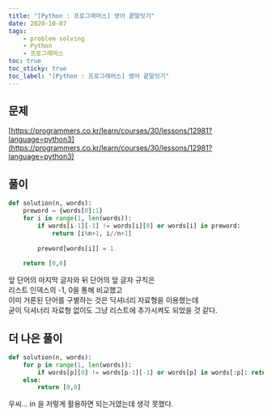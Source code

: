 ```yaml
---
title: "[Python : 프로그래머스] 영어 끝말잇기"
date: 2020-10-07
tags:
    - problem solving
    - Python
    - 프로그래머스
toc: true
toc_sticky: true
toc_label: "[Python : 프로그래머스] 영어 끝말잇기"
---
```

## 문제
[https://programmers.co.kr/learn/courses/30/lessons/12981?language=python3](https://programmers.co.kr/learn/courses/30/lessons/12981?language=python3)
## 풀이
```python
def solution(n, words):
    preword = {words[0]:1}
    for i in range(1, len(words)):
        if words[i-1][-1] != words[i][0] or words[i] in preword:
            return [i%n+1, i//n+1]
            
        preword[words[i]] = 1
    
    return [0,0]
```
앞 단어의 마지막 글자와 뒤 단어의 앞 글자 규칙은  
리스트 인덱스의 -1, 0을 통해 비교했고  
이미 거론된 단어를 구별하는 것은 딕셔너리 자료형을 이용했는데  
굳이 딕셔너리 자료형 없이도 그냥 리스트에 추가시켜도 되었을 것 같다.  

## 더 나은 풀이
```python
def solution(n, words):
    for p in range(1, len(words)):
        if words[p][0] != words[p-1][-1] or words[p] in words[:p]: return [(p%n)+1, (p//n)+1]
    else:
        return [0,0]
```
우씨... in 을 저렇게 활용하면 되는거였는데 생각 못했다.  